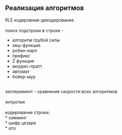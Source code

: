 Реализация алгоритмов
--
RLE кодировние-декодирование
<br> 
<br> 
поиск подстроки в строке -

* алгоритм грубой силы
* хеш-функция
* робин-карп
* префикс
* Z функция
* моррис-пратт
* автомат
* бойер-мур
<br> 
эксперимент - сравнение скорости всех алгоритмов
<br> 
<br> 
энтропия
<br> 
<br> 
кодирование строки:
<br> 
* хэмминг
 <br> 
* шифр цезаря
<br> 
* опз 
